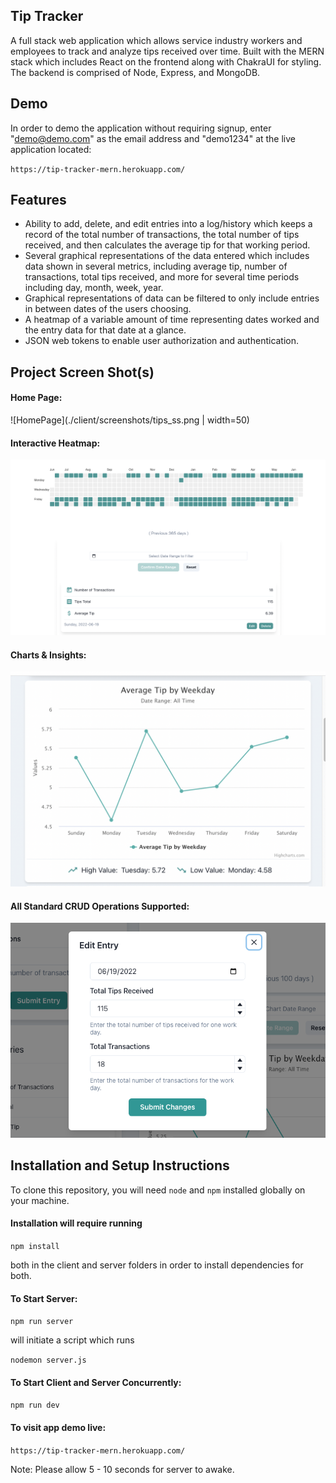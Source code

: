 ## Tip Tracker 

A full stack web application which allows service industry workers and employees to track and analyze tips received over time. Built with the MERN stack which includes React on the frontend along with ChakraUI for styling. The backend is comprised of Node, Express, and MongoDB. 

## Demo

In order to demo the application without requiring signup, enter "demo@demo.com" as the email address and "demo1234" at the live application located:

`https://tip-tracker-mern.herokuapp.com/`  


## Features
- Ability to add, delete, and edit entries into a log/history which keeps a record of the total number of transactions, the total number of tips received, and then calculates the average tip for that working period.
- Several graphical representations of the data entered which includes data shown in several metrics, including average tip, number of transactions, total tips received, and more for several time periods including day, month, week, year. 
- Graphical representations of data can be filtered to only include entries in between dates of the users choosing. 
- A heatmap of a variable amount of time representing dates worked and the entry data for that date at a glance. 
- JSON web tokens to enable user authorization and authentication. 

## Project Screen Shot(s)

#### Home Page:   

![HomePage](./client/screenshots/tips_ss.png | width=50)

#### Interactive Heatmap:  

![Heatmap](./client/screenshots/heatmap_ss.png)

#### Charts & Insights:  

![Charts](./client/screenshots/chart_ss.png)

#### All Standard CRUD Operations Supported:  

![CRUD](./client/screenshots/editEntry_ss.png)

## Installation and Setup Instructions 

To clone this repository, you will need `node` and `npm` installed globally on your machine.  

#### Installation will require running

`npm install`  

both in the client and server folders in order to install dependencies for both.


#### To Start Server:

`npm run server`

will initiate a script which runs 

`nodemon server.js`

#### To Start Client and Server Concurrently:

`npm run dev`

#### To visit app demo live:

`https://tip-tracker-mern.herokuapp.com/`  

Note: Please allow 5 - 10 seconds for server to awake.

